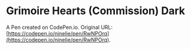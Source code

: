 # Grimoire Hearts (Commission) Dark

A Pen created on CodePen.io. Original URL: [https://codepen.io/ninelie/pen/RwNPOrq](https://codepen.io/ninelie/pen/RwNPOrq).

